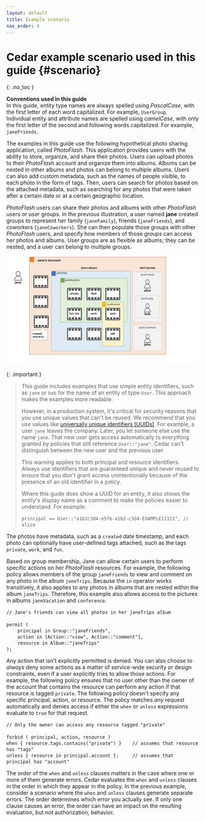 ```yaml
---
layout: default
title: Example scenario
nav_order: 4
---
```


# Cedar example scenario used in this guide {#scenario}
{: .no_toc }

**Conventions used in this guide**  
In this guide, entity type names are always spelled using *PascalCase*, with the first letter of each word capitalized. For example, `UserGroup`.  
Individual entity and attribute names are spelled using *camelCase*, with only the first letter of the second and following words capitalized. For example, `janeFriends`.

The examples in this guide use the following hypothetical photo sharing application, called *PhotoFlash*. This application provides users with the ability to store, organize, and share their photos. Users can upload photos to their *PhotoFlash* account and organize them into albums. Albums can be nested in other albums and photos can belong to multiple albums. Users can also add custom metadata, such as the names of people visible, to each photo in the form of tags. Then, users can search for photos based on the attached metadata, such as searching for any photos that were taken after a certain date or at a certain geographic location.

*PhotoFlash* users can share their photos and albums with other *PhotoFlash* users or user groups. In the previous illustration, a user named **jane** created groups to represent her family \(`janeFamily`\), friends \(`janeFriends`\), and coworkers \(`janeCoworkers`\). She can then populate those groups with other *PhotoFlash* users, and specify how members of those groups can access her photos and albums. User groups are as flexible as albums; they can be nested, and a user can belong to multiple groups.

![\[A user named Jane has an account that contains her albums and photos, and groups of users that she created.\]](../../images/AVP-BASICS.jpg)

{: .important }
>This guide includes examples that use simple entity identifiers, such as `jane` or `bob` for the name of an entity of type `User`. This approach makes the examples more readable.
>
>However, in a production system, it's critical for security reasons that you use unique values that can't be reused. We recommend that you use values like [universally unique identifiers \(UUIDs\)](https://wikipedia.org/wiki/Universally_unique_identifier). For example, a user `jane` leaves the company. Later, you let someone else use the name `jane`. That new user gets access automatically to everything granted by policies that still reference `User::"jane"`. Cedar can't distinguish between the new user and the previous user.
>
> This warning applies to both principal and resource identifiers. Always use identifiers that are guaranteed unique and never reused to ensure that you don't grant access unintentionally because of the presence of an old identifier in a policy.  
>
>Where this guide does show a UUID for an entity, it also shows the entity's display name as a comment to make the policies easier to understand. For example:  
>
>```cedar
>principal == User::"a1b2c3d4-e5f6-a1b2-c3d4-EXAMPLE11111", // alice
>```

The photos have metadata, such as a `created` date timestamp, and each photo can optionally have user-defined tags attached, such as the tags `private`, `work`, and `fun`.

Based on group membership, Jane can allow certain users to perform specific actions on her *PhotoFlash* resources. For example, the following policy allows members of the group `janeFriends` to view and comment on any photo in the album `janeTrips`. Because the `in` operator works transitively, it also applies to any photos in albums that are nested within the album `janeTrips`. Therefore, this example also allows access to the pictures in albums `janeVacation` and `conference`.

```cedar
// Jane's friends can view all photos in her janeTrips album

permit (
    principal in Group::"janeFriends",
    action in [Action::"view", Action::"comment"], 
    resource in Album::"janeTrips"
);
```

Any action that isn't explicitly permitted is denied. You can also choose to *always* deny some actions as a matter of service-wide security or design constraints, even if a user explicitly tries to allow those actions. For example, the following policy ensures that no user other than the owner of the account that contains the resource can perform any action if that resource is tagged `private`. The following policy doesn't specify any specific principal, action, or resource. The policy matches *any* request automatically and denies access if either the `when` or `unless` expressions evaluate to `true` for that request.

```cedar
// Only the owner can access any resource tagged "private"

forbid ( principal, action, resource )
when { resource.tags.contains("private") }    // assumes that resource has "tags"
unless { resource in principal.account };     // assumes that principal has "account"
```

The order of the `when` and `unless` clauses matters in the case where one or more of them generate errors. Cedar evaluates the `when` and `unless` clauses in the order in which they appear in the policy. In the previous example, consider a scenario where the `when` and `unless` clauses generate separate errors. The order determines which error you actually see. If only one clause causes an error, the order can have an impact on the resulting evaluation, but not authorization, behavior.
